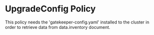 # UpgradeConfig Policy

This policy needs the 'gatekeeper-config.yaml' installed to the cluster in order to retrieve data from data.inventory document.